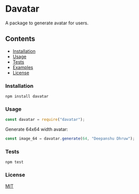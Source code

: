 # Davatar

A package to generate avatar for users.

## Contents

- [Installation](###installation)
- [Usage](###usage)
- [Tests](###tests)
- [Examples](###examples)
- [License](###license)

### Installation

```
npm install davatar
```

### Usage

```js
const davatar = require("davatar");
```

Generate 64x64 width avatar:

```js
const image_64 = davatar.generate(64, "Deepanshu Dhruw");
```

### Tests

```
npm test
```

### License

[MIT](LICENSE)
